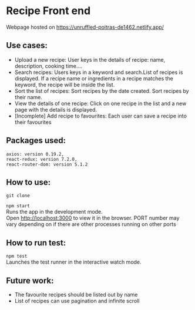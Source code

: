 # Recipe Front end   
Webpage hosted on https://unruffled-poitras-de1462.netlify.app/

## Use cases:

* Upload a new recipe: User keys in the details of recipe: name, description, cooking time....
* Search recipes: Users keys in a keyword and search.List of recipes is displayed. If a recipe name or ingredients in a recipe matches the keyword, the recipe will be inside the list.   
* Sort the list of recipes: Sort recipes by the date created. Sort recipes by their name. 
* View the details of one recipe: Click on one recipe in the list and a new page with the details is displayed. 
* [Incomplete] Add recipe to favourites: Each user can save a recipe into their favourites

## Packages used:

```
axios: version 0.19.2,  
react-redux: version 7.2.0,  
react-router-dom: version 5.1.2
```

## How to use: 

`git clone`

`npm start`  
Runs the app in the development mode.<br />
Open [http://localhost:3000](http://localhost:3000) to view it in the browser. PORT number may vary depending on if there are other processes running on other ports

## How to run test: 

`npm test`  
Launches the test runner in the interactive watch mode.

## Future work: 
* The favourite recipes should be listed out by name
* List of recipes can use pagination and infinite scroll

